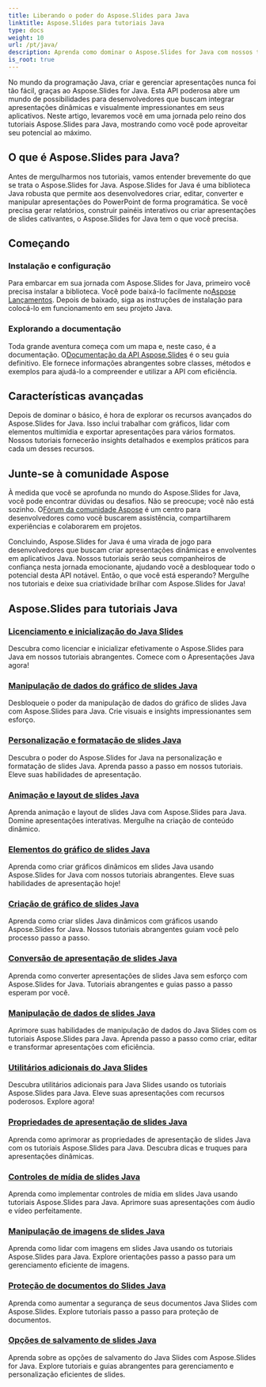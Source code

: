 ```yaml
---
title: Liberando o poder do Aspose.Slides para Java
linktitle: Aspose.Slides para tutoriais Java
type: docs
weight: 10
url: /pt/java/
description: Aprenda como dominar o Aspose.Slides for Java com nossos tutoriais abrangentes. Orientação passo a passo para usar esta poderosa API Java para apresentações.
is_root: true
---
```


No mundo da programação Java, criar e gerenciar apresentações nunca foi tão fácil, graças ao Aspose.Slides for Java. Esta API poderosa abre um mundo de possibilidades para desenvolvedores que buscam integrar apresentações dinâmicas e visualmente impressionantes em seus aplicativos. Neste artigo, levaremos você em uma jornada pelo reino dos tutoriais Aspose.Slides para Java, mostrando como você pode aproveitar seu potencial ao máximo.

## O que é Aspose.Slides para Java?

Antes de mergulharmos nos tutoriais, vamos entender brevemente do que se trata o Aspose.Slides for Java. Aspose.Slides for Java é uma biblioteca Java robusta que permite aos desenvolvedores criar, editar, converter e manipular apresentações do PowerPoint de forma programática. Se você precisa gerar relatórios, construir painéis interativos ou criar apresentações de slides cativantes, o Aspose.Slides for Java tem o que você precisa.

## Começando

### Instalação e configuração

Para embarcar em sua jornada com Aspose.Slides for Java, primeiro você precisa instalar a biblioteca. Você pode baixá-lo facilmente no[Aspose Lançamentos](https://releases.aspose.com/slides/java/). Depois de baixado, siga as instruções de instalação para colocá-lo em funcionamento em seu projeto Java.

### Explorando a documentação

 Toda grande aventura começa com um mapa e, neste caso, é a documentação. O[Documentação da API Aspose.Slides](https://reference.aspose.com/slides/java/) é o seu guia definitivo. Ele fornece informações abrangentes sobre classes, métodos e exemplos para ajudá-lo a compreender e utilizar a API com eficiência.

## Características avançadas

Depois de dominar o básico, é hora de explorar os recursos avançados do Aspose.Slides for Java. Isso inclui trabalhar com gráficos, lidar com elementos multimídia e exportar apresentações para vários formatos. Nossos tutoriais fornecerão insights detalhados e exemplos práticos para cada um desses recursos.

## Junte-se à comunidade Aspose

À medida que você se aprofunda no mundo do Aspose.Slides for Java, você pode encontrar dúvidas ou desafios. Não se preocupe; você não está sozinho. O[Fórum da comunidade Aspose](https://forum.aspose.com/) é um centro para desenvolvedores como você buscarem assistência, compartilharem experiências e colaborarem em projetos.

Concluindo, Aspose.Slides for Java é uma virada de jogo para desenvolvedores que buscam criar apresentações dinâmicas e envolventes em aplicativos Java. Nossos tutoriais serão seus companheiros de confiança nesta jornada emocionante, ajudando você a desbloquear todo o potencial desta API notável. Então, o que você está esperando? Mergulhe nos tutoriais e deixe sua criatividade brilhar com Aspose.Slides for Java!

## Aspose.Slides para tutoriais Java
### [Licenciamento e inicialização do Java Slides](./licensing-and-initialization/)
Descubra como licenciar e inicializar efetivamente o Aspose.Slides para Java em nossos tutoriais abrangentes. Comece com o Apresentações Java agora!
### [Manipulação de dados do gráfico de slides Java](./chart-data-manipulation/)
Desbloqueie o poder da manipulação de dados do gráfico de slides Java com Aspose.Slides para Java. Crie visuais e insights impressionantes sem esforço.
### [Personalização e formatação de slides Java](./customization-and-formatting/)
Descubra o poder do Aspose.Slides for Java na personalização e formatação de slides Java. Aprenda passo a passo em nossos tutoriais. Eleve suas habilidades de apresentação.
### [Animação e layout de slides Java](./animation-and-layout/)
Aprenda animação e layout de slides Java com Aspose.Slides para Java. Domine apresentações interativas. Mergulhe na criação de conteúdo dinâmico.
### [Elementos do gráfico de slides Java](./chart-elements/)
Aprenda como criar gráficos dinâmicos em slides Java usando Aspose.Slides for Java com nossos tutoriais abrangentes. Eleve suas habilidades de apresentação hoje!
### [Criação de gráfico de slides Java](./chart-creation/)
Aprenda como criar slides Java dinâmicos com gráficos usando Aspose.Slides for Java. Nossos tutoriais abrangentes guiam você pelo processo passo a passo.
### [Conversão de apresentação de slides Java](./presentation-conversion/)
Aprenda como converter apresentações de slides Java sem esforço com Aspose.Slides for Java. Tutoriais abrangentes e guias passo a passo esperam por você.
### [Manipulação de dados de slides Java](./data-manipulation/)
Aprimore suas habilidades de manipulação de dados do Java Slides com os tutoriais Aspose.Slides para Java. Aprenda passo a passo como criar, editar e transformar apresentações com eficiência.
### [Utilitários adicionais do Java Slides](./additional-utilities/)
Descubra utilitários adicionais para Java Slides usando os tutoriais Aspose.Slides para Java. Eleve suas apresentações com recursos poderosos. Explore agora!
### [Propriedades de apresentação de slides Java](./presentation-properties/)
Aprenda como aprimorar as propriedades de apresentação de slides Java com os tutoriais Aspose.Slides para Java. Descubra dicas e truques para apresentações dinâmicas.
### [Controles de mídia de slides Java](./media-controls/)
Aprenda como implementar controles de mídia em slides Java usando tutoriais Aspose.Slides para Java. Aprimore suas apresentações com áudio e vídeo perfeitamente.
### [Manipulação de imagens de slides Java](./image-handling/)
Aprenda como lidar com imagens em slides Java usando os tutoriais Aspose.Slides para Java. Explore orientações passo a passo para um gerenciamento eficiente de imagens.
### [Proteção de documentos do Slides Java](./document-protection/)
Aprenda como aumentar a segurança de seus documentos Java Slides com Aspose.Slides. Explore tutoriais passo a passo para proteção de documentos.
### [Opções de salvamento de slides Java](./saving-options/)
Aprenda sobre as opções de salvamento do Java Slides com Aspose.Slides for Java. Explore tutoriais e guias abrangentes para gerenciamento e personalização eficientes de slides.